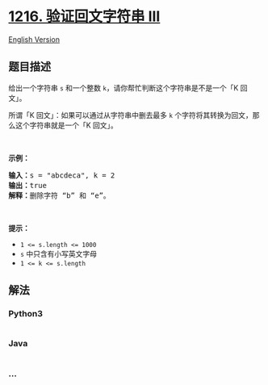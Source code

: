 # [1216. 验证回文字符串 III](https://leetcode-cn.com/problems/valid-palindrome-iii)

[English Version](/solution/1200-1299/1216.Valid%20Palindrome%20III/README_EN.md)

## 题目描述
<!-- 这里写题目描述 -->
<p>给出一个字符串 <code>s</code> 和一个整数 <code>k</code>，请你帮忙判断这个字符串是不是一个「K 回文」。</p>

<p>所谓「K 回文」：如果可以通过从字符串中删去最多 <code>k</code> 个字符将其转换为回文，那么这个字符串就是一个「K 回文」。</p>

<p> </p>

<p><strong>示例：</strong></p>

<pre><strong>输入：</strong>s = "abcdeca", k = 2
<strong>输</strong><strong>出：</strong>true
<strong>解释：</strong>删除字符 “b” 和 “e”。
</pre>

<p> </p>

<p><strong>提示：</strong></p>

<ul>
	<li><code>1 <= s.length <= 1000</code></li>
	<li><code>s</code> 中只含有小写英文字母</li>
	<li><code>1 <= k <= s.length</code></li>
</ul>



## 解法
<!-- 这里可写通用的实现逻辑 -->


<!-- tabs:start -->

### **Python3**
<!-- 这里可写当前语言的特殊实现逻辑 -->

```python

```

### **Java**
<!-- 这里可写当前语言的特殊实现逻辑 -->

```java

```

### **...**
```

```

<!-- tabs:end -->
